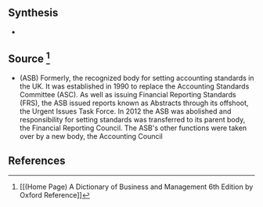 ## Synthesis
- 
## Source [^1]
- (ASB) Formerly, the recognized body for setting accounting standards in the UK. It was established in 1990 to replace the Accounting Standards Committee (ASC). As well as issuing Financial Reporting Standards (FRS), the ASB issued reports known as Abstracts through its offshoot, the Urgent Issues Task Force. In 2012 the ASB was abolished and responsibility for setting standards was transferred to its parent body, the Financial Reporting Council. The ASB's other functions were taken over by a new body, the Accounting Council
## References

[^1]: [[(Home Page) A Dictionary of Business and Management 6th Edition by Oxford Reference]]